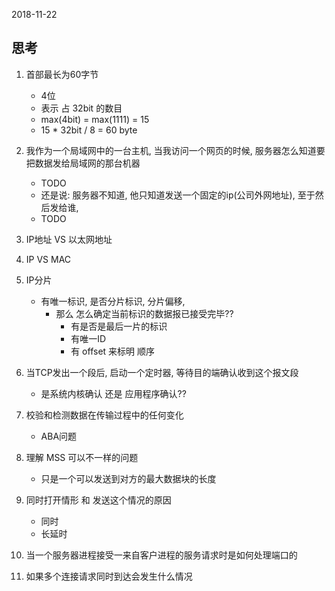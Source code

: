 2018-11-22

## 思考

1. 首部最长为60字节
    - 4位
    - 表示 占 32bit 的数目
    - max(4bit) = max(1111) = 15
    - 15 * 32bit / 8 = 60 byte
    
2. 我作为一个局域网中的一台主机, 当我访问一个网页的时候, 服务器怎么知道要把数据发给局域网的那台机器
    - TODO
    - 还是说: 服务器不知道, 他只知道发送一个固定的ip(公司外网地址), 至于然后发给谁, 
    - TODO

3. IP地址 VS 以太网地址

4. IP VS MAC

5. IP分片
    - 有唯一标识, 是否分片标识, 分片偏移, 
        - 那么 怎么确定当前标识的数据报已接受完毕??
            - 有是否是最后一片的标识
            - 有唯一ID
            - 有 offset 来标明 顺序
            
6. 当TCP发出一个段后, 启动一个定时器, 等待目的端确认收到这个报文段
    - 是系统内核确认 还是 应用程序确认??

7. 校验和检测数据在传输过程中的任何变化
    - ABA问题
    
1. 理解 MSS 可以不一样的问题
    - 只是一个可以发送到对方的最大数据块的长度
    
2. 同时打开情形 和 发送这个情况的原因
    - 同时
    - 长延时
    
2. 当一个服务器进程接受一来自客户进程的服务请求时是如何处理端口的
   
2. 如果多个连接请求同时到达会发生什么情况
    


